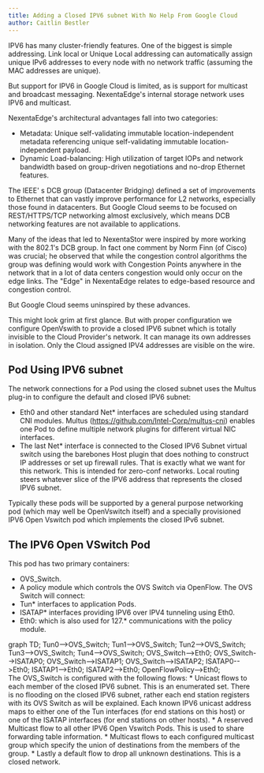 ```yaml
---
title: Adding a Closed IPV6 subnet With No Help From Google Cloud
author: Caitlin Bestler
---
```

IPV6 has many cluster-friendly features. One of the biggest is simple addressing. Link local or Unique Local addressing can automatically assign unique IPv6 addresses to every node with no network traffic (assuming the MAC addresses are unique).

But support for IPV6 in Google Cloud is limited, as is support for multicast and broadcast messaging. NexentaEdge's internal storage network uses IPV6 and multicast.

NexentaEdge's architectural advantages fall into two categories:
* Metadata: Unique self-validating immutable location-independent metadata referencing unique self-validating immutable location-independent payload.
* Dynamic Load-balancing: High utilization of target IOPs and network bandwidth based on group-driven negotiations and no-drop Ethernet features.

The IEEE' s DCB group (Datacenter Bridging) defined a set of improvements to Ethernet that can vastly improve performance for L2 networks, especially those found in datacenters. But Google Cloud seems to be focused on REST/HTTPS/TCP networking almost exclusively, which means DCB networking features are not available to applications.

Many of the ideas that led to NexentaStor were inspired by more working with the 802.1's DCB group. In fact one comment by Norm Finn (of Cisco) was crucial; he observed that while the congestion control algorithms the group was defining would work with Congestion Points anywhere in the network that in a lot of data centers congestion would only occur on the edge links. The "Edge" in NexentaEdge relates to edge-based resource and congestion control.

But Google Cloud seems uninspired by these advances.

This might look grim at first glance. But with proper configuration we configure OpenVswith to provide a closed IPV6 subnet which is totally invisible to the Cloud Provider's network. It can manage its own addresses in isolation. Only the Cloud assigned IPV4 addresses are visible on the wire.

## Pod Using IPV6 subnet
The network connections for a Pod using the closed subnet uses the Multus plug-in to configure the default and closed IPV6 subnet:
* Eth0 and other standard Net* interfaces are scheduled using standard CNI modules. Multus (https://github.com/Intel-Corp/multus-cni) enables one Pod to define multiple network plugins for different virtual NIC interfaces.
* The last Net* interface is connected to the Closed IPV6 Subnet virtual switch using the barebones Host plugin that does nothing to construct IP addresses or set up firewall rules. That is exactly what we want for this network. This is intended for zero-conf networks.
Local routing steers whatever slice of the IPV6 address that represents the closed IPV6 subnet.

Typically these pods will be supported by a general purpose networking pod (which may well be OpenVswitch itself) and a specially provisioned IPV6 Open Vswitch pod which implements the closed IPv6 subnet.

## The IPV6 Open VSwitch Pod
This pod has two primary containers:
* OVS_Switch.
* A policy module which controls the OVS Switch via OpenFlow.
The OVS Switch will connect:
* Tun* interfaces to application Pods.
* ISATAP* interfaces providing IPV6 over IPV4 tunneling using Eth0.
* Eth0: which is also used for 127.* communications with the policy module.
<div class="mermaid">
graph TD;
Tun0-->OVS_Switch;
Tun1-->OVS_Switch;
Tun2-->OVS_Switch;
Tun3-->OVS_Switch;
Tun4-->OVS_Switch;
OVS_Switch-->Eth0;
OVS_Switch-->ISATAP0;
OVS_Switch-->ISATAP1;
OVS_Switch-->ISATAP2;
ISATAP0-->Eth0;
ISATAP1-->Eth0;
ISATAP2-->Eth0;
OpenFlowPolicy-->Eth0;
</div>
The OVS_Switch is configured with the following flows:
* Unicast flows to each member of the closed IPV6 subnet. This is an enumerated set. There is no flooding on the closed IPV6 subnet, rather each end station registers with its OVS Switch as will be explained. Each known IPV6 unicast address maps to either one of the Tun interfaces (for end stations on this host) or one of the ISATAP interfaces (for end stations on other hosts).
* A reserved Multicast flow to all other IPV6 Open Vswitch Pods. This is used to share forwarding table information.
* Multicast flows to each configured multicast group which specify the union of destinations from the members of the group.
* Lastly a default flow to drop all unknown destinations. This is a closed network.
